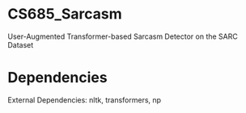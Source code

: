 # CS685_Sarcasm
User-Augmented Transformer-based Sarcasm Detector on the SARC Dataset

# Dependencies
External Dependencies: nltk, transformers, np
